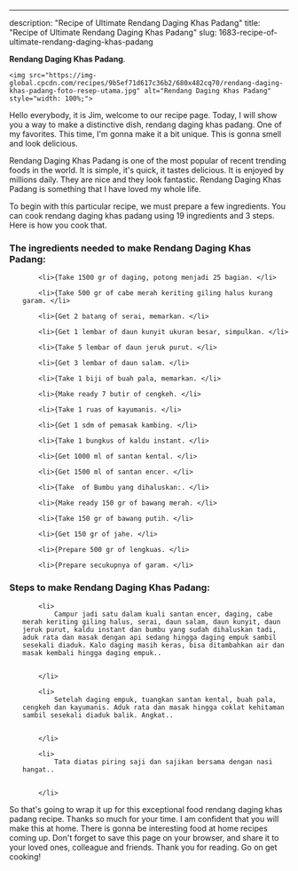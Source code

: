 ---
description: "Recipe of Ultimate Rendang Daging Khas Padang"
title: "Recipe of Ultimate Rendang Daging Khas Padang"
slug: 1683-recipe-of-ultimate-rendang-daging-khas-padang

<p>
	<strong>Rendang Daging Khas Padang</strong>. 
	
</p>
<p>
	
	<img src="https://img-global.cpcdn.com/recipes/9b5ef71d617c36b2/680x482cq70/rendang-daging-khas-padang-foto-resep-utama.jpg" alt="Rendang Daging Khas Padang" style="width: 100%;">
	
	
</p>
<p>
	Hello everybody, it is Jim, welcome to our recipe page. Today, I will show you a way to make a distinctive dish, rendang daging khas padang. One of my favorites. This time, I'm gonna make it a bit unique. This is gonna smell and look delicious.
</p>
	
<p>
	
</p>
<p>
	Rendang Daging Khas Padang is one of the most popular of recent trending foods in the world. It is simple, it's quick, it tastes delicious. It is enjoyed by millions daily. They are nice and they look fantastic. Rendang Daging Khas Padang is something that I have loved my whole life.
</p>

<p>
To begin with this particular recipe, we must prepare a few ingredients. You can cook rendang daging khas padang using 19 ingredients and 3 steps. Here is how you cook that.
</p>

<h3>The ingredients needed to make Rendang Daging Khas Padang:</h3>

<ol>
	
		<li>{Take 1500 gr of daging, potong menjadi 25 bagian. </li>
	
		<li>{Take 500 gr of cabe merah keriting giling halus kurang garam. </li>
	
		<li>{Get 2 batang of serai, memarkan. </li>
	
		<li>{Get 1 lembar of daun kunyit ukuran besar, simpulkan. </li>
	
		<li>{Take 5 lembar of daun jeruk purut. </li>
	
		<li>{Get 3 lembar of daun salam. </li>
	
		<li>{Take 1 biji of buah pala, memarkan. </li>
	
		<li>{Make ready 7 butir of cengkeh. </li>
	
		<li>{Take 1 ruas of kayumanis. </li>
	
		<li>{Get 1 sdm of pemasak kambing. </li>
	
		<li>{Take 1 bungkus of kaldu instant. </li>
	
		<li>{Get 1000 ml of santan kental. </li>
	
		<li>{Get 1500 ml of santan encer. </li>
	
		<li>{Take  of Bumbu yang dihaluskan:. </li>
	
		<li>{Make ready 150 gr of bawang merah. </li>
	
		<li>{Take 150 gr of bawang putih. </li>
	
		<li>{Get 150 gr of jahe. </li>
	
		<li>{Prepare 500 gr of lengkuas. </li>
	
		<li>{Prepare secukupnya of garam. </li>
	
</ol>
<p>
	
</p>

<h3>Steps to make Rendang Daging Khas Padang:</h3>

<ol>
	
		<li>
			Campur jadi satu dalam kuali santan encer, daging, cabe merah keriting giling halus, serai, daun salam, daun kunyit, daun jeruk purut, kaldu instant dan bumbu yang sudah dihaluskan tadi, aduk rata dan masak dengan api sedang hingga daging empuk sambil sesekali diaduk. Kalo daging masih keras, bisa ditambahkan air dan masak kembali hingga daging empuk..
			
			
		</li>
	
		<li>
			Setelah daging empuk, tuangkan santan kental, buah pala, cengkeh dan kayumanis. Aduk rata dan masak hingga coklat kehitaman sambil sesekali diaduk balik. Angkat..
			
			
		</li>
	
		<li>
			Tata diatas piring saji dan sajikan bersama dengan nasi hangat..
			
			
		</li>
	
</ol>

<p>
	
</p>

<p>
	So that's going to wrap it up for this exceptional food rendang daging khas padang recipe. Thanks so much for your time. I am confident that you will make this at home. There is gonna be interesting food at home recipes coming up. Don't forget to save this page on your browser, and share it to your loved ones, colleague and friends. Thank you for reading. Go on get cooking!
</p>
